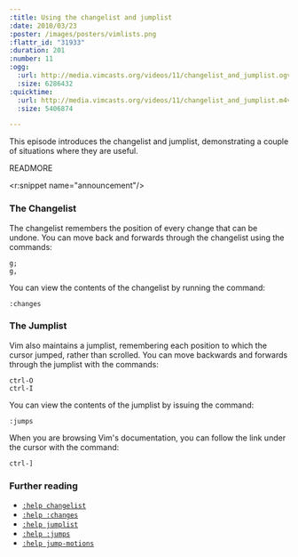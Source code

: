 ```yaml
--- 
:title: Using the changelist and jumplist
:date: 2010/03/23
:poster: /images/posters/vimlists.png
:flattr_id: "31933"
:duration: 201
:number: 11
:ogg: 
  :url: http://media.vimcasts.org/videos/11/changelist_and_jumplist.ogv
  :size: 6286432
:quicktime: 
  :url: http://media.vimcasts.org/videos/11/changelist_and_jumplist.m4v
  :size: 5406874

---
```


This episode introduces the changelist and jumplist, demonstrating a couple of situations where they are useful. 


READMORE

<r:snippet name="announcement"/>

### The Changelist

The changelist remembers the position of every change that can be undone. You can move back and forwards through the changelist using the commands:

    g;
    g,

You can view the contents of the changelist by running the command:

    :changes

### The Jumplist

Vim also maintains a jumplist, remembering each position to which the cursor jumped, rather than scrolled. You can move backwards and forwards through the jumplist with the commands:

    ctrl-O
    ctrl-I

You can view the contents of the jumplist by issuing the command:

    :jumps

When you are browsing Vim's documentation, you can follow the link under the cursor with the command:

    ctrl-]


### Further reading ###

* [`:help changelist`][changelist]
* [`:help :changes`][changes]
* [`:help jumplist`][jumplist]
* [`:help :jumps`][jumps]
* [`:help jump-motions`][jumpmotions]


[changelist]: http://vimdoc.sourceforge.net/htmldoc/motion.html#changelist
[changes]: http://vimdoc.sourceforge.net/htmldoc/motion.html#:changes
[jumplist]: http://vimdoc.sourceforge.net/htmldoc/motion.html#jumplist
[jumps]: http://vimdoc.sourceforge.net/htmldoc/motion.html#:jumps
[jumpmotions]: http://vimdoc.sourceforge.net/htmldoc/motion.html#jump-motions
